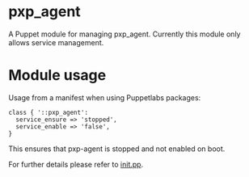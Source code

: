 # pxp_agent

A Puppet module for managing pxp_agent. Currently this module only allows 
service management.

# Module usage

Usage from a manifest when using Puppetlabs packages:

    class { '::pxp_agent':
      service_ensure => 'stopped',
      service_enable => 'false',
    }

This ensures that pxp-agent is stopped and not enabled on boot.

For further details please refer to [init.pp](manifests/init.pp).
